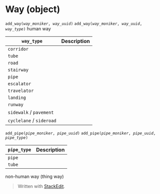 # Way (object)


`add_way(`*`way_moniker`*`, `*`way_uuid`*`)`
`add_way(`*`way_moniker`*`, `*`way_uuid`*`, `*`way_type`*`)`
human way

| `way_type`  | Description |
|--|--|
| `corridor` |  |
| `tube` |  |
| `road` | |
| `stairway` | |
| `pipe` | |
| `escalator` | |
| `travelator` | |
| `landing` | |
| `runway` | |
| `sidewalk` / `pavement` | |
| `cyclelane` / `sideroad` | |

`add_pipe(`*`pipe_moniker`*`, `*`pipe_uuid`*`)`
`add_pipe(`*`pipe_moniker`*`, `*`pipe_uuid`*`, `*`pipe_type`*`)`

| `pipe_type`  | Description |
|--|--|
| `pipe` |  |
| `tube` | |

non-human way (thing way)
> Written with [StackEdit](https://stackedit.io/).
